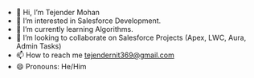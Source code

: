 - 👋 Hi, I’m Tejender Mohan
- 👀 I’m interested in Salesforce Development.
- 🌱 I’m currently learning Algorithms. 
- 💞️ I’m looking to collaborate on Salesforce Projects (Apex, LWC, Aura, Admin Tasks)
- 📫 How to reach me tejendernit369@gmail.com
- 😄 Pronouns: He/Him
